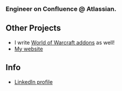 ### Engineer on Confluence @ Atlassian.

## Other Projects

- I write [World of Warcraft addons](https://www.curseforge.com/members/fignewticus/projects) as well!
- [My website](https://www.tonyanziano.com/)

## Info
- [LinkedIn profile](https://www.linkedin.com/in/tony-anziano/)

